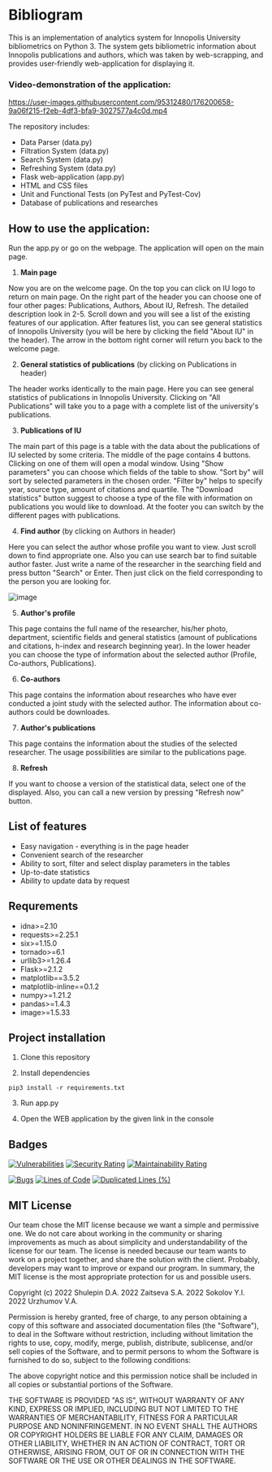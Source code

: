 # Bibliogram
This is an implementation of analytics system for Innopolis University bibliometrics on Python 3. The system gets bibliometric information about Innopolis publications and authors, which was taken by web-scrapping, and provides user-friendly web-application for displaying it.

### Video-demonstration of the application:

https://user-images.githubusercontent.com/95312480/176200658-9a06f215-f2eb-4df3-bfa9-3027577a4c0d.mp4

The repository includes:

- Data Parser (data.py)
- Filtration System (data.py)
- Search System (data.py)
- Refreshing System (data.py)
- Flask web-application (app.py)
- HTML and CSS files
- Unit and Functional Tests (on PyTest and PyTest-Cov)
- Database of publications and researches

## How to use the application:
Run the app.py or go on the webpage. The application will open on the main page. 

1. **Main page**

Now you are on the welcome page. 
On the top you can click on IU logo to return on main page. On the right part of the header you can choose one of four other pages: Publications, Authors, About IU, Refresh. The detailed description look in 2-5.
Scroll down and you will see a list of the existing features of our application.
After features list, you can see general statistics of Innopolis University (you will be here by clicking the field "About IU" in the header).
The arrow in the bottom right corner will return you back to the welcome page.

2. **General statistics of publications** (by clicking on Publications in header)

The header works identically to the main page. 
Here you can see general statistics of publications in Innopolis University.
Clicking on "All Publications" will take you to a page with a complete list of the university's publications.

3. **Publications of IU**

The main part of this page is a table with the data about the publications of IU selected by some criteria.
The middle of the page contains 4 buttons. Clicking on one of them will open a modal window. Using "Show parameters" you can choose which fields of the table to show. "Sort by" will sort by selected parameters in the chosen order. "Filter by" helps to specify year, source type, amount of citations and quartile. The "Download statistics" button suggest to choose a type of the file with information on publications you would like to download.
At the footer you can switch by the different pages with publications.

4. **Find author** (by clicking on Authors in header)

Here you can select the author whose profile you want to view. Just scroll down to find appropriate one. 
Also you can use search bar to find suitable author faster. Just write a name of the researcher in the searching field and press button "Search" or Enter. Then just click on the field corresponding to the person you are looking for.

![image](https://user-images.githubusercontent.com/71354878/176884400-d6424cf8-44a8-4cef-abe1-e0daf1a37abf.png)

5. **Author's profile**

This page contains the full name of the researcher, his/her photo, department, scientific fields and general statistics (amount of publications and citations, h-index and research beginning year).
In the lower header you can choose the type of information about the selected author (Profile, Co-authors, Publications).

6. **Co-authors**

This page contains the information about researches who have ever conducted a joint study with the selected author. The information about co-authors could be downloades.

7. **Author's publications**

This page contains the information about the studies of the selected researcher. The usage possibilities are similar to the publications page. 

8. **Refresh**

If you want to choose a version of the statistical data, select one of the displayed. Also, you can call a new version by pressing "Refresh now" button.

## List of features

+ Easy navigation - everything is in the page header
+ Convenient search of the researcher
+ Ability to sort, filter and select display parameters in the tables
+ Up-to-date statistics
+ Ability to update data by request

## Requrements

* idna>=2.10                    
* requests>=2.25.1
* six>=1.15.0
* tornado>=6.1
* urllib3>=1.26.4
* Flask>=2.1.2
* matplotlib==3.5.2
* matplotlib-inline==0.1.2
* numpy>=1.21.2
* pandas>=1.4.3
* image>=1.5.33

## Project installation

1. Clone this repository
  
2. Install dependencies
```
pip3 install -r requirements.txt
```
3. Run app.py

4. Open the WEB application by the given link in the console


## Badges

[![Vulnerabilities](https://sonarcloud.io/api/project_badges/measure?project=InnoSWP_B21-02_Bibliogram&metric=vulnerabilities)](https://sonarcloud.io/summary/new_code?id=InnoSWP_B21-02_Bibliogram)
[![Security Rating](https://sonarcloud.io/api/project_badges/measure?project=InnoSWP_B21-02_Bibliogram&metric=security_rating)](https://sonarcloud.io/summary/new_code?id=InnoSWP_B21-02_Bibliogram)
[![Maintainability Rating](https://sonarcloud.io/api/project_badges/measure?project=InnoSWP_B21-02_Bibliogram&metric=sqale_rating)](https://sonarcloud.io/summary/new_code?id=InnoSWP_B21-02_Bibliogram)

[![Bugs](https://sonarcloud.io/api/project_badges/measure?project=InnoSWP_B21-02_Bibliogram&metric=bugs)](https://sonarcloud.io/summary/new_code?id=InnoSWP_B21-02_Bibliogram)
[![Lines of Code](https://sonarcloud.io/api/project_badges/measure?project=InnoSWP_B21-02_Bibliogram&metric=ncloc)](https://sonarcloud.io/summary/new_code?id=InnoSWP_B21-02_Bibliogram)
[![Duplicated Lines (%)](https://sonarcloud.io/api/project_badges/measure?project=InnoSWP_B21-02_Bibliogram&metric=duplicated_lines_density)](https://sonarcloud.io/summary/new_code?id=InnoSWP_B21-02_Bibliogram)


## MIT License

Our team chose the MIT license because we want a simple and permissive one. We do not care about working in the community or sharing improvements as much as about simplicity and understandability of the license for our team. The license is needed because our team wants to work on a project together, and share the solution with the client. Probably, developers may want to improve or expand our program. In summary, the MIT license is the most appropriate protection for us and possible users.

Copyright (c) 2022 Shulepin D.A.
              2022 Zaitseva S.A.
              2022 Sokolov Y.I.
              2022 Urzhumov V.A.

Permission is hereby granted, free of charge, to any person obtaining a copy
of this software and associated documentation files (the "Software"), to deal
in the Software without restriction, including without limitation the rights
to use, copy, modify, merge, publish, distribute, sublicense, and/or sell
copies of the Software, and to permit persons to whom the Software is
furnished to do so, subject to the following conditions:

The above copyright notice and this permission notice shall be included in all
copies or substantial portions of the Software.

THE SOFTWARE IS PROVIDED "AS IS", WITHOUT WARRANTY OF ANY KIND, EXPRESS OR
IMPLIED, INCLUDING BUT NOT LIMITED TO THE WARRANTIES OF MERCHANTABILITY,
FITNESS FOR A PARTICULAR PURPOSE AND NONINFRINGEMENT. IN NO EVENT SHALL THE
AUTHORS OR COPYRIGHT HOLDERS BE LIABLE FOR ANY CLAIM, DAMAGES OR OTHER
LIABILITY, WHETHER IN AN ACTION OF CONTRACT, TORT OR OTHERWISE, ARISING FROM,
OUT OF OR IN CONNECTION WITH THE SOFTWARE OR THE USE OR OTHER DEALINGS IN THE
SOFTWARE.
